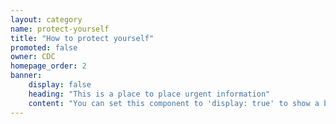 ```yaml
---
layout: category
name: protect-yourself
title: "How to protect yourself"
promoted: false
owner: CDC
homepage_order: 2
banner:
    display: false
    heading: "This is a place to place urgent information"
    content: "You can set this component to 'display: true' to show a banner at the top of the page."
---
```

